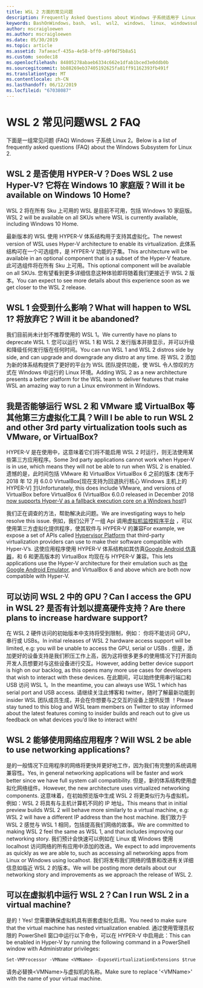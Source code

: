 ```yaml
---
title: WSL 2 方面的常见问题
description: Frequently Asked Questions about Windows 子系统适用于 Linux 2
keywords: BashOnWindows，bash、 wsl、 wsl2、 windows、 linux、 windowssubsystem、 ubuntu、 debian、 suse、 windows 10 的 windows 子系统安装
author: mscraigloewen
ms.author: mscraigloewen
ms.date: 05/30/2019
ms.topic: article
ms.assetid: 7afaeacf-435a-4e58-bff0-a9f0d75b8a51
ms.custom: seodec18
ms.openlocfilehash: 84805278abaeb6334c662e1dfab1bced3e0ddb0b
ms.sourcegitcommit: bb88269eb37405192625fa81ff91162393fb491f
ms.translationtype: MT
ms.contentlocale: zh-CN
ms.lasthandoff: 06/12/2019
ms.locfileid: "67038087"
---
```

# <a name="wsl-2-faq"></a><span data-ttu-id="bc25c-104">WSL 2 常见问题</span><span class="sxs-lookup"><span data-stu-id="bc25c-104">WSL 2 FAQ</span></span>

<span data-ttu-id="bc25c-105">下面是一组常见问题 (FAQ) Windows 子系统 Linux 2。</span><span class="sxs-lookup"><span data-stu-id="bc25c-105">Below is a list of frequently asked questions (FAQ) about the Windows Subsystem for Linux 2.</span></span>

## <a name="does-wsl-2-use-hyper-v-will-it-be-available-on-windows-10-home"></a><span data-ttu-id="bc25c-106">WSL 2 是否使用 HYPER-V？</span><span class="sxs-lookup"><span data-stu-id="bc25c-106">Does WSL 2 use Hyper-V?</span></span> <span data-ttu-id="bc25c-107">它将在 Windows 10 家庭版？</span><span class="sxs-lookup"><span data-stu-id="bc25c-107">Will it be available on Windows 10 Home?</span></span>

<span data-ttu-id="bc25c-108">WSL 2 将在所有 Sku 上可用的 WSL 是目前不可用，包括 Windows 10 家庭版。</span><span class="sxs-lookup"><span data-stu-id="bc25c-108">WSL 2 will be available on all SKUs where WSL is currently available, including Windows 10 Home.</span></span>

<span data-ttu-id="bc25c-109">最新版本的 WSL 使用 HYPER-V 体系结构用于支持其虚拟化。</span><span class="sxs-lookup"><span data-stu-id="bc25c-109">The newest version of WSL uses Hyper-V architecture to enable its virtualization.</span></span> <span data-ttu-id="bc25c-110">此体系结构可在一个可选组件，是 HYPER-V 功能的子集。</span><span class="sxs-lookup"><span data-stu-id="bc25c-110">This architecture will be available in an optional component that is a subset of the Hyper-V feature.</span></span> <span data-ttu-id="bc25c-111">此可选组件将在所有 Sku 上可用。</span><span class="sxs-lookup"><span data-stu-id="bc25c-111">This optional component will be available on all SKUs.</span></span> <span data-ttu-id="bc25c-112">您有望看到更多详细信息这种体验即将随着我们更接近于 WSL 2 版本。</span><span class="sxs-lookup"><span data-stu-id="bc25c-112">You can expect to see more details about this experience soon as we get closer to the WSL 2 release.</span></span>

## <a name="what-will-happen-to-wsl-1-will-it-be-abandoned"></a><span data-ttu-id="bc25c-113">WSL 1 会受到什么影响？</span><span class="sxs-lookup"><span data-stu-id="bc25c-113">What will happen to WSL 1?</span></span> <span data-ttu-id="bc25c-114">将放弃它？</span><span class="sxs-lookup"><span data-stu-id="bc25c-114">Will it be abandoned?</span></span>

<span data-ttu-id="bc25c-115">我们目前尚未计划不推荐使用的 WSL 1。</span><span class="sxs-lookup"><span data-stu-id="bc25c-115">We currently have no plans to deprecate WSL 1.</span></span> <span data-ttu-id="bc25c-116">您可以运行 WSL 1 和 WSL 2 发行版本并排显示，并可以升级和降级任何发行版在任何时间。</span><span class="sxs-lookup"><span data-stu-id="bc25c-116">You can run WSL 1 and WSL 2 distros side by side, and can upgrade and downgrade any distro at any time.</span></span> <span data-ttu-id="bc25c-117">将 WSL 2 添加为新的体系结构提供了更好的平台为 WSL 团队提供功能，使 WSL 令人惊叹的方式在 Windows 中运行的 Linux 环境。</span><span class="sxs-lookup"><span data-stu-id="bc25c-117">Adding WSL 2 as a new architecture presents a better platform for the WSL team to deliver features that make WSL an amazing way to run a Linux environment in Windows.</span></span>

## <a name="will-i-be-able-to-run-wsl-2-and-other-3rd-party-virtualization-tools-such-as-vmware-or-virtualbox"></a><span data-ttu-id="bc25c-118">我是否能够运行 WSL 2 和 VMware 或 VirtualBox 等其他第三方虚拟化工具？</span><span class="sxs-lookup"><span data-stu-id="bc25c-118">Will I be able to run WSL 2 and other 3rd party virtualization tools such as VMware, or VirtualBox?</span></span>

<span data-ttu-id="bc25c-119">HYPER-V 是在使用中，这意味着它们将不能启用 WSL 2 时运行，则无法使用某些第三方应用程序。</span><span class="sxs-lookup"><span data-stu-id="bc25c-119">Some 3rd party applications cannot work when Hyper-V is in use, which means they will not be able to run when WSL 2 is enabled.</span></span> <span data-ttu-id="bc25c-120">遗憾的是，此时间包括 VMware 和 VirtualBox VirtualBox 6 之前的版本 (发布于 2018 年 12 月 6.0.0 VirtualBox[现在支持为回退执行核心 Windows 主机上的 HYPER-V] [ 1]!)</span><span class="sxs-lookup"><span data-stu-id="bc25c-120">Unfortunately, this does include VMware, and versions of VirtualBox before VirtualBox 6 (VirtualBox 6.0.0 released in December 2018 [now supports Hyper-V as a fallback execution core on a Windows host][1]!)</span></span>

<span data-ttu-id="bc25c-121">我们正在调查的方法，帮助解决此问题。</span><span class="sxs-lookup"><span data-stu-id="bc25c-121">We are investigating ways to help resolve this issue.</span></span> <span data-ttu-id="bc25c-122">例如，我们公开了一组 Api 调用[虚拟机监控程序平台][ 2] ，可以使用第三方虚拟化提供程序，使其软件与 HYPER-V 的兼容</span><span class="sxs-lookup"><span data-stu-id="bc25c-122">For example, we expose a set of APIs called [Hypervisor Platform][2] that third-party virtualization providers can use to make their software compatible with Hyper-V’s.</span></span> <span data-ttu-id="bc25c-123">这使应用程序使用 HYPER-V 体系结构如其仿真[Google Android 仿真器][3]，和 6 和更高版本的 VirtualBox 均现在与 HYPER-V 兼容。</span><span class="sxs-lookup"><span data-stu-id="bc25c-123">This lets applications use the Hyper-V architecture for their emulation such as [the Google Android Emulator][3], and VirtualBox 6 and above which are both now compatible with Hyper-V.</span></span>

## <a name="can-i-access-the-gpu-in-wsl-2-are-there-plans-to-increase-hardware-support"></a><span data-ttu-id="bc25c-124">可以访问 WSL 2 中的 GPU？</span><span class="sxs-lookup"><span data-stu-id="bc25c-124">Can I access the GPU in WSL 2?</span></span> <span data-ttu-id="bc25c-125">是否有计划以提高硬件支持？</span><span class="sxs-lookup"><span data-stu-id="bc25c-125">Are there plans to increase hardware support?</span></span>

<span data-ttu-id="bc25c-126">在 WSL 2 硬件访问的初始版本中支持将受到限制，例如： 你将不能访问 GPU，串行或 USBs。</span><span class="sxs-lookup"><span data-stu-id="bc25c-126">In initial releases of WSL 2 hardware access support will be limited, e.g: you will be unable to access the GPU, serial or USBs .</span></span> <span data-ttu-id="bc25c-127">但是，添加更好的设备支持是我们积压工作上高，因为这将很多更多的使用情况下打开面向开发人员想要对与这些设备进行交互。</span><span class="sxs-lookup"><span data-stu-id="bc25c-127">However, adding better device support is high on our backlog, as this opens many more use cases for developers that wish to interact with these devices.</span></span> <span data-ttu-id="bc25c-128">在此期间，可以始终使用串行端口和 USB 访问 WSL 1。</span><span class="sxs-lookup"><span data-stu-id="bc25c-128">In the meantime, you can always use WSL 1 which has serial port and USB access.</span></span> <span data-ttu-id="bc25c-129">请继续关注此博客和 twitter，随时了解最新功能到 insider WSL 团队成员生成，并会在你想要与之交互的设备上提供反馈 ！</span><span class="sxs-lookup"><span data-stu-id="bc25c-129">Please stay tuned to this blog and WSL team members on Twitter to stay informed about the latest features coming to insider builds and reach out to give us feedback on what devices you’d like to interact with!</span></span>

## <a name="will-wsl-2-be-able-to-use-networking-applications"></a><span data-ttu-id="bc25c-130">WSL 2 能够使用网络应用程序？</span><span class="sxs-lookup"><span data-stu-id="bc25c-130">Will WSL 2 be able to use networking applications?</span></span>

<span data-ttu-id="bc25c-131">是的一般情况下应用程序的网络将更快并更好地工作，因为我们有完整的系统调用兼容性。</span><span class="sxs-lookup"><span data-stu-id="bc25c-131">Yes, in general networking applications will be faster and work better since we have full system call compatibility.</span></span> <span data-ttu-id="bc25c-132">但是，新的体系结构使用虚拟化网络组件。</span><span class="sxs-lookup"><span data-stu-id="bc25c-132">However, the new architecture uses virtualized networking components.</span></span> <span data-ttu-id="bc25c-133">这意味着，在初始预览版中生成 WSL 2 将更类似行为与虚拟机，例如：WSL 2 将具有与主机计算机不同的 IP 地址。</span><span class="sxs-lookup"><span data-stu-id="bc25c-133">This means that in initial preview builds WSL 2 will behave more similarly to a virtual machine, e.g: WSL 2 will have a different IP address than the host machine.</span></span> <span data-ttu-id="bc25c-134">我们致力于 WSL 2 感觉与 WSL 1 相同，包括提高我们网络的故事。</span><span class="sxs-lookup"><span data-stu-id="bc25c-134">We are committed to making WSL 2 feel the same as WSL 1, and that includes improving our networking story.</span></span> <span data-ttu-id="bc25c-135">我们预计会快速可以例如在 Linux 或 Windows 使用 localhost 访问网络的所有应用中添加的改进。</span><span class="sxs-lookup"><span data-stu-id="bc25c-135">We expect to add improvements as quickly as we are able to, such as accessing all networking apps from Linux or Windows using localhost.</span></span> <span data-ttu-id="bc25c-136">我们将发布我们网络的情景和改进有关详细信息如临近 WSL 2 的版本。</span><span class="sxs-lookup"><span data-stu-id="bc25c-136">We will be posting more details about our networking story and improvements as we approach the release of WSL 2.</span></span>

## <a name="can-i-run-wsl-2-in-a-virtual-machine"></a><span data-ttu-id="bc25c-137">可以在虚拟机中运行 WSL 2？</span><span class="sxs-lookup"><span data-stu-id="bc25c-137">Can I run WSL 2 in a virtual machine?</span></span>

<span data-ttu-id="bc25c-138">是的！</span><span class="sxs-lookup"><span data-stu-id="bc25c-138">Yes!</span></span> <span data-ttu-id="bc25c-139">您需要确保虚拟机具有嵌套虚拟化启用。</span><span class="sxs-lookup"><span data-stu-id="bc25c-139">You need to make sure that the virtual machine has nested virtualization enabled.</span></span> <span data-ttu-id="bc25c-140">通过使用管理员权限的 PowerShell 窗口中运行以下命令，可以在 HYPER-V 中启用此：</span><span class="sxs-lookup"><span data-stu-id="bc25c-140">This can be enabled in Hyper-V by running the following command in a PowerShell window with Administrator privileges:</span></span>

`Set-VMProcessor -VMName <VMName> -ExposeVirtualizationExtensions $true`

<span data-ttu-id="bc25c-141">请务必替换&lt;VMName&gt;与虚拟机的名称。</span><span class="sxs-lookup"><span data-stu-id="bc25c-141">Make sure to replace '&lt;VMName&gt;' with the name of your virtual machine.</span></span>

 [1]: https://www.virtualbox.org/wiki/Changelog-6.0
 [2]: https://docs.microsoft.com/en-us/virtualization/api/
 [3]: https://devblogs.microsoft.com/visualstudio/hyper-v-android-emulator-support/